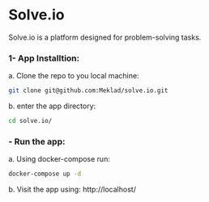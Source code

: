 # Solve.io
Solve.io is a platform designed for problem-solving tasks.

### 1- App Installtion:
a. Clone the repo to you local machine:
```bash
git clone git@github.com:Meklad/solve.io.git
```
b. enter the app directory:
```bash
cd solve.io/
```

### - Run the app:
a. Using docker-compose run:

```bash
docker-compose up -d
```
b. Visit the app using: http://localhost/
